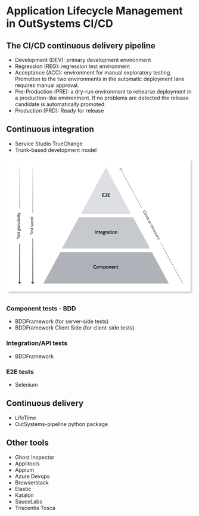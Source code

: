 # Application Lifecycle Management in OutSystems CI/CD

## The CI/CD continuous delivery pipeline

* Development (DEV): primary development environment
* Regression (REG): regression test environment
* Acceptance (ACC): environment for manual exploratory testing. Promotion to the two environments in the automatic deployment lane requires manual approval.
* Pre-Production (PRE): a dry-run environment to rehearse deployment in a production-like environment. If no problems are detected the release candidate is automatically promoted.
* Production (PRD): Ready for release

## Continuous integration

* Service Studio TrueChange
* Trunk-based development model

![alt text](images/guidelines-testing-pyramid-diag.png)

### Component tests - BDD

* BDDFramework (for server-side tests)
* BDDFramework Client Side (for client-side tests)

### Integration/API tests

* BDDFramework

### E2E tests

* Selenium

## Continuous delivery

* LifeTime
* OutSystems-pipeline python package

## Other tools

* Ghost Inspector
* Applitools
* Appium
* Azure Devops
* Browserstack
* Elastic
* Katalon
* SauceLabs
* Triscentis Tosca